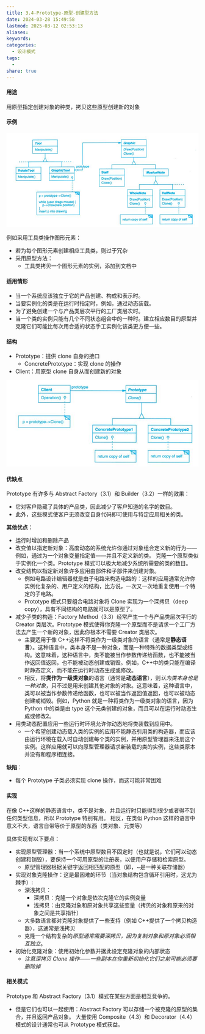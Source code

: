 ```yaml
---
title: 3.4-Prototype-原型-创建型方法
date: 2024-03-28 15:49:58
lastmod: 2025-03-12 02:53:13
aliases: 
keywords: 
categories:
  - 设计模式
tags:
  - 
share: true
---
```





#### 用途

用原型指定创建对象的种类，拷贝这些原型创建新的对象


#### 示例
![](./assets/3.4-Prototype-%E5%8E%9F%E5%9E%8B-%E5%88%9B%E5%BB%BA%E5%9E%8B%E6%96%B9%E6%B3%95/image-2023-09-26_12-32-40-532.png)

例如采用工具类操作图形元素：
- 若为每个图形元素创建相应工具类，则过于冗杂
- 采用原型方法：
	- 工具类拷贝一个图形元素的实例，添加到文档中


#### 适用情形

- 当一个系统应该独立于它的产品创建、构成和表示时。
- 当要实例化的类是在运行时指定时，例如，通过动态装载。
- 为了避免创建一个与产品类层次平行的工厂类层次时。
- 当一个类的实例只能有几个不同状态组合中的一种时。建立相应数目的原型并克隆它们可能比每次用合适的状态手工实例化该类更方便一些。


#### 结构

- Prototype：提供 clone 自身的接口
	- ConcretePrototype：实现 clone 的操作
- Client：用原型 clone 自身从而创建新的对象

![](./assets/3.4-Prototype-%E5%8E%9F%E5%9E%8B-%E5%88%9B%E5%BB%BA%E5%9E%8B%E6%96%B9%E6%B3%95/image-2023-09-26_12-51-54-343.png)

#### 优缺点

Prototype 有许多与 Abstract Factory（3.1）和 Builder（3.2）一样的效果：
- 它对客户隐藏了具体的产品类，因此减少了客户知道的名字的数目。
- 此外，这些模式使客户无须改变自身代码即可使用与特定应用相关的类。

**其他优点**：
- 运行时增加和删除产品
- 改变值以指定新对象：高度动态的系统允许你通过对象组合定义新的行为——例如，通过为一个对象变量指定值——并且不定义新的类。
  克隆一个原型类似于实例化一个类。Prototype 模式可以极大地减少系统所需要的类的数目。
- 改变结构以指定新对象许多应用由部件和子部件来创建对象。
	- 例如电路设计编辑器就是由子电路来构造电路的：这样的应用通常允许你实例化复杂的、用户定义的结构，比方说，一次又一次地重复使用一个特定的子电路。
	- Prototype 模式只要组合电路对象将 Clone 实现为一个深拷贝（deep copy），具有不同结构的电路就可以是原型了。
- 减少子类的构造：Factory Method（3.3）经常产生一个与产品类层次平行的 Creator 类层次。Prototype 模式使得你克隆一个原型而不是请求一个工厂方法去产生一个新的对象，因此你根本不需要 Creator 类层次。
	- 主要适用于像 C++这样不将类作为一级类对象的语言（通常是**静态语言**）。这种语言中，类本身不是一种对象，而是一种特殊的数据类型或结构。这意味着，这种语言中，类不能被当作参数传递给函数，也不能被当作返回值返回，也不能被动态创建或销毁。例如，C++中的类只能在编译时静态定义，而不能在运行时动态生成或修改。
	- 相反，将**类作为一级类对象**的语言（通常是**动态语言**），则*认为类本身也是一种对象*，只不过是用来创建其他对象的对象。这意味着，这种语言中，类可以被当作参数传递给函数，也可以被当作返回值返回，也可以被动态创建或销毁。例如，Python 就是一种将类作为一级类对象的语言，因为 Python 中的类是由 type 这个元类创建的对象，而且可以在运行时动态生成或修改2。
- 用类动态配置应用一些运行时环境允许你动态地将类装载到应用中。
	- 一个希望创建动态载入类的实例的应用不能静态引用类的构造器，而应该由运行环境在载入时自动创建每个类的实例，并用原型管理器来注册这个实例。这样应用就可以向原型管理器请求新装载的类的实例，这些类原本并没有和程序相连接。


**缺陷**：
- 每个 Prototype 子类必须实现 clone 操作，而这可能非常困难

#### 实现

在像 C++这样的静态语言中，类不是对象，并且运行时只能得到很少或者得不到任何类型信息，所以 Prototype 特别有用。
相反，在类似 Python 这样的语言中意义不大，语言自带等价于原型的东西（类对象、元类等）

具体实现有以下要点：
- 实现原型管理器：当一个系统中原型数目不固定时（也就是说，它们可以动态创建和销毁），要保持一个可用原型的注册表，以便用户存储和检索原型。
	- 原型管理器根据关键字返回相匹配的原型（即，~是一种关联存储器）
- 实现对象克隆操作：这是最困难的环节（当对象结构包含循环引用时，这尤为棘手）:
	- 深浅拷贝：
		- 深拷贝：克隆一个对象是依次克隆它的实例变量
		- 浅拷贝：由克隆对象和原对象共享这些变量（拷贝的对象和原来的对象之间是共享指针）
	- 大多数语言都对克隆对象提供了一些支持（例如 C++提供了一个拷贝构造器），这通常是浅拷贝
	- 克隆一个结构复杂的*原型通常需要深拷贝，因为复制对象和原对象必须相互独立*。
- 初始化克隆对象：使用初始化参数并据此设定克隆对象的内部状态
	- *注意深拷贝 Clone 操作——一些副本在你重新初始化它们之前可能必须要删除掉*


#### 相关模式
Prototype 和 Abstract Factory（3.1）模式在某些方面是相互竞争的。
- 但是它们也可以一起使用：Abstract Factory 可以存储一个被克隆的原型的集合，并且返回产品对象。
大量使用 Composite（4.3）和 Decorator（4.4）模式的设计通常也可从 Prototype 模式获益。